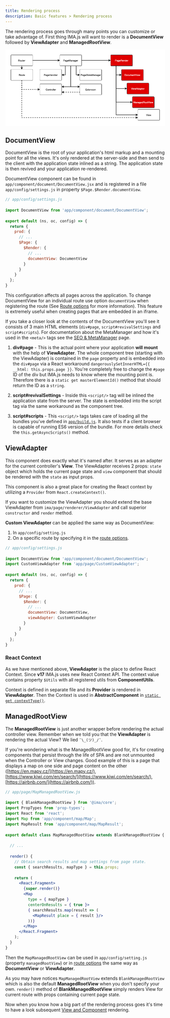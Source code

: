 ```yaml
---
title: Rendering process
description: Basic features > Rendering process
---
```


The rendering process goes through many points you can customize or take
advantage of. First thing IMA.js will want to render is a **DocumentView**
followed by **ViewAdapter** and **ManagedRootView**.

![](/img/docs/diagram-rendering.png)

## DocumentView

DocumentView is the root of your application's html markup and a mounting point
for all the views. It's only rendered at the server-side and then send to the
client with the application state inlined as a string. The application state is
then revived and your application re-rendered.

DocumentView component can be found in `app/component/document/DocumentView.jsx`
and is registered in a file `app/config/settings.js` in property
`$Page.$Render.documentView`.

```javascript
// app/config/settings.js

import DocumentView from 'app/component/document/DocumentView';

export default (ns, oc, config) => {
  return {
    prod: {
      // ...
      $Page: {
        $Render: {
          // ...
          documentView: DocumentView
        }
      }
    }
  };
}
```

This configuration affects all pages across the
application. To change DocumentView for an individual route use option
`documentView` when registering the route (See [Route options](./routing#4-options)
for more information). This feature is extremely useful when creating pages
that are embedded in an iframe.

If you take a closer look at the contents of the DocumentView you'll see it
consists of 3 main HTML elements (`div#page`, `script#revivalSettings` and
`script#scripts`). For documentation about the MetaManager and how it's used in
the `<meta/>` tags see the [SEO & MetaManager](./seo-and-meta-manager) page.

1. **div#page** - This is the actual point where your application **will mount** with the help of
**ViewAdapter**. The whole component tree (starting with the ViewAdapter) is
contained in the `page` property and is embedded into the `div#page` via
a React workaround `dangerouslySetInnerHTML={{ __html: this.props.page }}`.
  You're completely free to change the `#page` ID of the div but IMA.js needs to know where
  the mounting point is. Therefore there is a `static get masterElementId()`
  method that should return the ID as a `string`.

2. **script#revivalSettings** - Inside this `<script/>` tag will be inlined the application state from the
server. The state is embedded into the script tag via the same workaround as
the component tree.

3. **script#scripts** - This `<script/>` tags takes care of loading all the bundles you've defined in
[`app/build.js`](../introduction/configuration.md#build-and-environment-configuration). It also
tests if a client browser is capable of running ES6 version of the bundle. For
more details check the `this.getAsyncScripts()` method.

## ViewAdapter

This component does exactly what it's named after. It serves as an adapter
for the current controller's **View**. The ViewAdapter receives 2 props:
`state` object which holds the current page state and `view` component that
should be rendered with the `state` as input props.

This component is also a great place for creating the React context by utilizing a
`Provider` from `React.createContext()`.

If you want to customize the ViewAdapter you should extend the base
ViewAdapter from `ima/page/renderer/ViewAdapter` and call superior
`constructor` and `render` method.

**Custom ViewAdapter** can be applied the same way as DocumentView:

1. In `app/config/setting.js`
2. On a specific route by specifying it in the [route options](./routing#4-options).

```javascript
// app/config/settings.js

import DocumentView from 'app/component/document/DocumentView';
import CustomViewAdapter from 'app/page/CustomViewAdapter';

export default (ns, oc, config) => {
  return {
    prod: {
      // ...
      $Page: {
        $Render: {
          // ...
          documentView: DocumentView,
          viewAdapter: CustomViewAdapter
        }
      }
    }
  };
}
```

### React Context

As we have mentioned above, **ViewAdapter** is the place to define React Context. Since **v17** IMA.js uses new React Context API. The context value contains property `$Utils` with all registered utils from **ComponentUtils**.

Context is defined in separate file and its **Provider** is rendered in **ViewAdapter**. Then the Context is used in **AbstractComponent** in [`static get contextType()`](https://reactjs.org/docs/context.html#classcontexttype).

## ManagedRootView

The **ManagedRootView** is just another wrapper before rendering the actual
controller view. Remember when we told you that the **ViewAdapter** is
rendering the actual View? We lied `¯\_(ツ)_/¯`.

If you're wondering what is the ManagedRootView good for, it's for creating
components that persist through the life of SPA and are not unmounted when the
Controller or View changes. Good example of this is a page that displays a map
on one side and page content on the other ([https://en.mapy.cz/](https://en.mapy.cz/),
[https://www.kiwi.com/en/search/](https://www.kiwi.com/en/search/), [https://airbnb.com/](https://airbnb.com/)).

```jsx
// app/page/MapManagedRootView.js

import { BlankManagedRootView } from '@ima/core';
import PropTypes from 'prop-types';
import React from 'react';
import Map from 'app/component/map/Map';
import MapResult from 'app/component/map/MapResult';

export default class MapManagedRootView extends BlankManagedRootView {

  // ...

  render() {
    // Obtain search results and map settings from page state.
    const { searchResults, mapType } = this.props;

    return (
      <React.Fragment>
        {super.render()}
        <Map
          type = { mapType }
          centerOnResults = { true }>
          { searchResults.map(result => (
            <MapResult place = { result }/>
          ))}
        </Map>
      </React.Fragment>
    );
  }
}
```

Then the `MapManagedRootView` can be used in `app/config/setting.js`
(property `managedRootView`) or in [route options](./routing#4-options) the same
way as **DocumentView** or **ViewAdapter**.

As you may have notices `MapManagedRootView` extends `BlankManagedRootView` which is also the default **ManagedRootView** when you don't specify your own. `render()` method of **BlankManagedRootView** simply renders View for current route with props containing current page state.

Now when you know how a big part of the rendering process goes it's time to
have a look subsequent [View and Component](./views-and-components) rendering.
